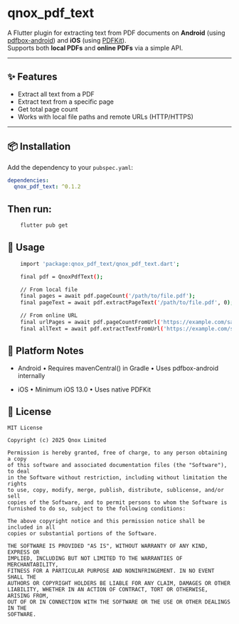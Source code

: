 # qnox_pdf_text

A Flutter plugin for extracting text from PDF documents on **Android** (using [pdfbox-android](https://github.com/TomRoush/PdfBox-Android)) and **iOS** (using [PDFKit](https://developer.apple.com/documentation/pdfkit)).  
Supports both **local PDFs** and **online PDFs** via a simple API.

---

## ✨ Features
- Extract all text from a PDF
- Extract text from a specific page
- Get total page count
- Works with local file paths and remote URLs (HTTP/HTTPS)

---

## 📦 Installation
Add the dependency to your `pubspec.yaml`:

```yaml
dependencies:
  qnox_pdf_text: ^0.1.2
```

## Then run:
```bash
    flutter pub get
```

## 🚀 Usage
```bash
    import 'package:qnox_pdf_text/qnox_pdf_text.dart';

    final pdf = QnoxPdfText();

    // From local file
    final pages = await pdf.pageCount('/path/to/file.pdf');
    final pageText = await pdf.extractPageText('/path/to/file.pdf', 0);

    // From online URL
    final urlPages = await pdf.pageCountFromUrl('https://example.com/sample.pdf');
    final allText = await pdf.extractTextFromUrl('https://example.com/sample.pdf');
```

## 📱 Platform Notes

- Android
	•	Requires mavenCentral() in Gradle
	•	Uses pdfbox-android internally

- iOS
	•	Minimum iOS 13.0
	•	Uses native PDFKit

## 📄 License
```
MIT License

Copyright (c) 2025 Qnox Limited

Permission is hereby granted, free of charge, to any person obtaining a copy
of this software and associated documentation files (the "Software"), to deal
in the Software without restriction, including without limitation the rights
to use, copy, modify, merge, publish, distribute, sublicense, and/or sell
copies of the Software, and to permit persons to whom the Software is
furnished to do so, subject to the following conditions:

The above copyright notice and this permission notice shall be included in all
copies or substantial portions of the Software.

THE SOFTWARE IS PROVIDED "AS IS", WITHOUT WARRANTY OF ANY KIND, EXPRESS OR
IMPLIED, INCLUDING BUT NOT LIMITED TO THE WARRANTIES OF MERCHANTABILITY,
FITNESS FOR A PARTICULAR PURPOSE AND NONINFRINGEMENT. IN NO EVENT SHALL THE
AUTHORS OR COPYRIGHT HOLDERS BE LIABLE FOR ANY CLAIM, DAMAGES OR OTHER
LIABILITY, WHETHER IN AN ACTION OF CONTRACT, TORT OR OTHERWISE, ARISING FROM,
OUT OF OR IN CONNECTION WITH THE SOFTWARE OR THE USE OR OTHER DEALINGS IN THE
SOFTWARE.
```